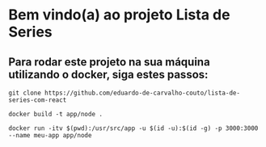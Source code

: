 # Bem vindo(a) ao projeto Lista de Series

## Para rodar este projeto na sua máquina utilizando o docker, siga estes passos:

```
git clone https://github.com/eduardo-de-carvalho-couto/lista-de-series-com-react
```

```
docker build -t app/node .
```

```
docker run -itv $(pwd):/usr/src/app -u $(id -u):$(id -g) -p 3000:3000 --name meu-app app/node
```
